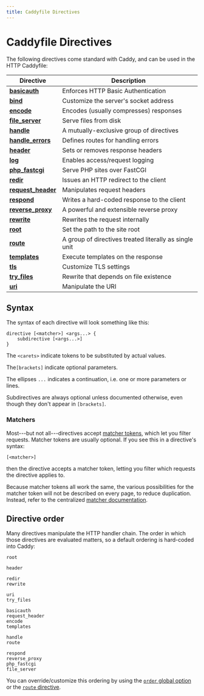 ```yaml
---
title: Caddyfile Directives
---
```


# Caddyfile Directives

The following directives come standard with Caddy, and can be used in the HTTP Caddyfile:

Directive | Description
----------|------------
**[basicauth](/docs/caddyfile/directives/basicauth)** | Enforces HTTP Basic Authentication
**[bind](/docs/caddyfile/directives/bind)** | Customize the server's socket address
**[encode](/docs/caddyfile/directives/encode)** | Encodes (usually compresses) responses
**[file_server](/docs/caddyfile/directives/file_server)** | Serve files from disk
**[handle](/docs/caddyfile/directives/handle)** | A mutually-exclusive group of directives
**[handle_errors](/docs/caddyfile/directives/handle_errors)** | Defines routes for handling errors
**[header](/docs/caddyfile/directives/header)** | Sets or removes response headers
**[log](/docs/caddyfile/directives/log)** | Enables access/request logging
**[php_fastcgi](/docs/caddyfile/directives/php_fastcgi)** | Serve PHP sites over FastCGI
**[redir](/docs/caddyfile/directives/redir)** | Issues an HTTP redirect to the client
**[request_header](/docs/caddyfile/directives/request_header)** | Manipulates request headers
**[respond](/docs/caddyfile/directives/respond)** | Writes a hard-coded response to the client
**[reverse_proxy](/docs/caddyfile/directives/reverse_proxy)** | A powerful and extensible reverse proxy
**[rewrite](/docs/caddyfile/directives/rewrite)** | Rewrites the request internally
**[root](/docs/caddyfile/directives/root)** | Set the path to the site root
**[route](/docs/caddyfile/directives/route)** | A group of directives treated literally as single unit
**[templates](/docs/caddyfile/directives/templates)** | Execute templates on the response
**[tls](/docs/caddyfile/directives/tls)** | Customize TLS settings
**[try_files](/docs/caddyfile/directives/try_files)** | Rewrite that depends on file existence
**[uri](/docs/caddyfile/directives/uri)** | Manipulate the URI


## Syntax

The syntax of each directive will look something like this:

```
directive [<matcher>] <args...> {
	subdirective [<args...>]
}
```

The `<carets>` indicate tokens to be substituted by actual values.

The`[brackets]` indicate optional parameters.

The ellipses `...` indicates a continuation, i.e. one or more parameters or lines.

Subdirectives are always optional unless documented otherwise, even though they don't appear in `[brackets]`.


### Matchers

Most---but not all---directives accept [matcher tokens](/docs/caddyfile/matchers#syntax), which let you filter requests. Matcher tokens are usually optional. If you see this in a directive's syntax:

```
[<matcher>]
```

then the directive accepts a matcher token, letting you filter which requests the directive applies to.

Because matcher tokens all work the same, the various possibilities for the matcher token will not be described on every page, to reduce duplication. Instead, refer to the centralized [matcher documentation](/docs/caddyfile/matchers).


## Directive order

Many directives manipulate the HTTP handler chain. The order in which those directives are evaluated matters, so a default ordering is hard-coded into Caddy:

```
root

header

redir
rewrite

uri
try_files

basicauth
request_header
encode
templates

handle
route

respond
reverse_proxy
php_fastcgi
file_server
```

You can override/customize this ordering by using the [`order` global option](/docs/caddyfile/options) or the [`route` directive](/docs/caddyfile/directives/route).